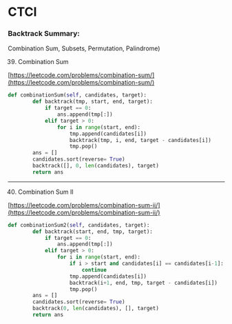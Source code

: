 # CTCI

### Backtrack Summary: 
Combination Sum, Subsets, Permutation,  Palindrome)


39. Combination Sum

[https://leetcode.com/problems/combination-sum/](https://leetcode.com/problems/combination-sum/)

```python
def combinationSum(self, candidates, target):
        def backtrack(tmp, start, end, target):
            if target == 0:
                ans.append(tmp[:])
            elif target > 0:
                for i in range(start, end):
                    tmp.append(candidates[i])
                    backtrack(tmp, i, end, target - candidates[i])
                    tmp.pop()
        ans = [] 
        candidates.sort(reverse= True)
        backtrack([], 0, len(candidates), target)
        return ans
```

---

40. Combination Sum II

[https://leetcode.com/problems/combination-sum-ii/](https://leetcode.com/problems/combination-sum-ii/)

```python
def combinationSum2(self, candidates, target):
        def backtrack(start, end, tmp, target):
            if target == 0:
                ans.append(tmp[:])
            elif target > 0:
                for i in range(start, end):
                    if i > start and candidates[i] == candidates[i-1]:
                        continue
                    tmp.append(candidates[i])
                    backtrack(i+1, end, tmp, target - candidates[i])
                    tmp.pop()
        ans = []
        candidates.sort(reverse= True)
        backtrack(0, len(candidates), [], target)
        return ans
```
